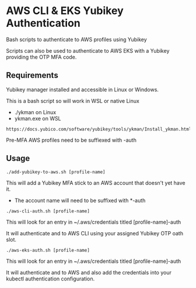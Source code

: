 # AWS CLI & EKS Yubikey Authentication

Bash scripts to authenticate to AWS profiles using Yubikey

Scripts can also be used to authenticate to AWS EKS with a Yubikey providing the OTP MFA code.

## Requirements
Yubikey manager installed and accessible in Linux or Windows.

This is a bash script so will work in WSL or native Linux

 - ./ykman on Linux
 - ykman.exe on WSL
```
https://docs.yubico.com/software/yubikey/tools/ykman/Install_ykman.html
```
Pre-MFA AWS profiles need to be suffiexed with -auth

## Usage

````
./add-yubikey-to-aws.sh [profile-name]
````
This will add a Yubikey MFA stick to an AWS account that doesn't yet have it.

 - The account name will need to be suffixed with *-auth

````
./aws-cli-auth.sh [profile-name]
````

This will look for an entry in ~/.aws/credentials titled [profile-name]-auth

It will authenticate and to AWS CLI using your assigned Yubikey OTP oath slot.

````
./aws-eks-auth.sh [profile-name]
````

This will look for an entry in ~/.aws/credentials titled [profile-name]-auth

It will authenticate and to AWS and also add the credentials into your kubectl authentication configuration.
